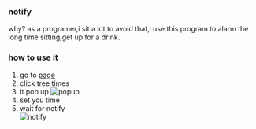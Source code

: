 ### notify
why? as a programer,i sit a lot,to avoid that,i use this program to alarm the long time sitting,get up for a drink.
### how to use it
1. go to [page](https://wcong.github.io/notify/)
2. click tree times
3. it pop up
  ![popup](http://7xialg.com1.z0.glb.clouddn.com/notify.PNG)
4. set you time
5. wait for notify        
  ![notify](http://7xialg.com1.z0.glb.clouddn.com/notifying.PNG)
